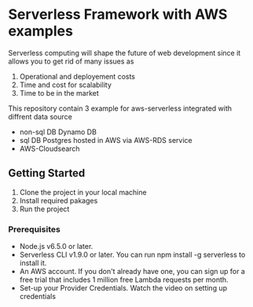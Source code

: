# Serverless Framework with AWS examples


Serverless computing will shape the future of web development since it allows you to get rid of many issues as 

1. Operational and deployement costs
2. Time and cost for scalability 
3. Time to be in the market 

This repository contain 3 example for aws-serverless integrated with diffrent data source
* non-sql DB Dynamo DB 
* sql DB Postgres hosted in AWS via AWS-RDS service
* AWS-Cloudsearch 


## Getting Started
 1. Clone the project in your local machine 
 2. Install required pakages 
 3. Run the project
### Prerequisites

* Node.js v6.5.0 or later.
* Serverless CLI v1.9.0 or later. You can run npm install -g serverless to install it.
* An AWS account. If you don't already have one, you can sign up for a free trial that includes 1 million free Lambda requests per month.
* Set-up your Provider Credentials. Watch the video on setting up credentials



